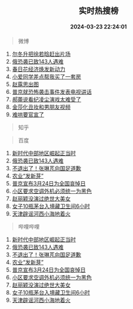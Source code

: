 <div align="center"><h2>实时热搜榜</h2><h4>2024-03-23 22:24:01</h4></div>

> 微博  

1. [尔冬升把徐若晗赶出片场](https://s.weibo.com/weibo?q=%23%E5%B0%94%E5%86%AC%E5%8D%87%E6%8A%8A%E5%BE%90%E8%8B%A5%E6%99%97%E8%B5%B6%E5%87%BA%E7%89%87%E5%9C%BA%23&t=31&band_rank=1&Refer=top)<br />
2. [俄恐袭已致143人遇难](https://s.weibo.com/weibo?q=%23%E4%BF%84%E6%81%90%E8%A2%AD%E5%B7%B2%E8%87%B4143%E4%BA%BA%E9%81%87%E9%9A%BE%23&t=31&band_rank=2&Refer=top)<br />
3. [春日花经济焕发新动力](https://s.weibo.com/weibo?q=%23%E6%98%A5%E6%97%A5%E8%8A%B1%E7%BB%8F%E6%B5%8E%E7%84%95%E5%8F%91%E6%96%B0%E5%8A%A8%E5%8A%9B%23&t=31&band_rank=3&Refer=top)<br />
4. [小爱同学差点帮我买了一套房](https://s.weibo.com/weibo?q=%23%E5%B0%8F%E7%88%B1%E5%90%8C%E5%AD%A6%E5%B7%AE%E7%82%B9%E5%B8%AE%E6%88%91%E4%B9%B0%E4%BA%86%E4%B8%80%E5%A5%97%E6%88%BF%23&t=31&band_rank=4&Refer=top)<br />
5. [赵露思出图](https://s.weibo.com/weibo?q=%E8%B5%B5%E9%9C%B2%E6%80%9D%E5%87%BA%E5%9B%BE&t=31&band_rank=5&Refer=top)<br />
6. [普京就恐怖袭击事件发表电视讲话](https://s.weibo.com/weibo?q=%23%E6%99%AE%E4%BA%AC%E5%B0%B1%E6%81%90%E6%80%96%E8%A2%AD%E5%87%BB%E4%BA%8B%E4%BB%B6%E5%8F%91%E8%A1%A8%E7%94%B5%E8%A7%86%E8%AE%B2%E8%AF%9D%23&t=31&band_rank=6&Refer=top)<br />
7. [郝蕾说看纪凌尘演戏太难受了](https://s.weibo.com/weibo?q=%23%E9%83%9D%E8%95%BE%E8%AF%B4%E7%9C%8B%E7%BA%AA%E5%87%8C%E5%B0%98%E6%BC%94%E6%88%8F%E5%A4%AA%E9%9A%BE%E5%8F%97%E4%BA%86%23&t=31&band_rank=7&Refer=top)<br />
8. [金莎化丑妆和男朋友视频](https://s.weibo.com/weibo?q=%23%E9%87%91%E8%8E%8E%E5%8C%96%E4%B8%91%E5%A6%86%E5%92%8C%E7%94%B7%E6%9C%8B%E5%8F%8B%E8%A7%86%E9%A2%91%23&t=31&band_rank=8&Refer=top)<br />
9. [难哄要官宣了](https://s.weibo.com/weibo?q=%23%E9%9A%BE%E5%93%84%E8%A6%81%E5%AE%98%E5%AE%A3%E4%BA%86%23&t=31&band_rank=9&Refer=top)<br />

> 知乎  


> 百度  

1. [新时代中部地区崛起正当时](https://www.baidu.com/s?wd=%E6%96%B0%E6%97%B6%E4%BB%A3%E4%B8%AD%E9%83%A8%E5%9C%B0%E5%8C%BA%E5%B4%9B%E8%B5%B7%E6%AD%A3%E5%BD%93%E6%97%B6&sa=fyb_news&rsv_dl=fyb_news)<br />
2. [俄恐袭已致143人遇难](https://www.baidu.com/s?wd=%E4%BF%84%E6%81%90%E8%A2%AD%E5%B7%B2%E8%87%B4143%E4%BA%BA%E9%81%87%E9%9A%BE&sa=fyb_news&rsv_dl=fyb_news)<br />
3. [不退出了！张琳芃向国足道歉](https://www.baidu.com/s?wd=%E4%B8%8D%E9%80%80%E5%87%BA%E4%BA%86%EF%BC%81%E5%BC%A0%E7%90%B3%E8%8A%83%E5%90%91%E5%9B%BD%E8%B6%B3%E9%81%93%E6%AD%89&sa=fyb_news&rsv_dl=fyb_news)<br />
4. [农业“发新芽”](https://www.baidu.com/s?wd=%E5%86%9C%E4%B8%9A%E2%80%9C%E5%8F%91%E6%96%B0%E8%8A%BD%E2%80%9D&sa=fyb_news&rsv_dl=fyb_news)<br />
5. [普京宣布3月24日为全国哀悼日](https://www.baidu.com/s?wd=%E6%99%AE%E4%BA%AC%E5%AE%A3%E5%B8%833%E6%9C%8824%E6%97%A5%E4%B8%BA%E5%85%A8%E5%9B%BD%E5%93%80%E6%82%BC%E6%97%A5&sa=fyb_news&rsv_dl=fyb_news)<br />
6. [小区要求空调外机必须统一为黑色](https://www.baidu.com/s?wd=%E5%B0%8F%E5%8C%BA%E8%A6%81%E6%B1%82%E7%A9%BA%E8%B0%83%E5%A4%96%E6%9C%BA%E5%BF%85%E9%A1%BB%E7%BB%9F%E4%B8%80%E4%B8%BA%E9%BB%91%E8%89%B2&sa=fyb_news&rsv_dl=fyb_news)<br />
7. [赵丽颖没演过绝世大美女](https://www.baidu.com/s?wd=%E8%B5%B5%E4%B8%BD%E9%A2%96%E6%B2%A1%E6%BC%94%E8%BF%87%E7%BB%9D%E4%B8%96%E5%A4%A7%E7%BE%8E%E5%A5%B3&sa=fyb_news&rsv_dl=fyb_news)<br />
8. [女子10瓶茅台入境藏卫生间6小时](https://www.baidu.com/s?wd=%E5%A5%B3%E5%AD%9010%E7%93%B6%E8%8C%85%E5%8F%B0%E5%85%A5%E5%A2%83%E8%97%8F%E5%8D%AB%E7%94%9F%E9%97%B46%E5%B0%8F%E6%97%B6&sa=fyb_news&rsv_dl=fyb_news)<br />
9. [天津辟谣河西小海地着火](https://www.baidu.com/s?wd=%E5%A4%A9%E6%B4%A5%E8%BE%9F%E8%B0%A3%E6%B2%B3%E8%A5%BF%E5%B0%8F%E6%B5%B7%E5%9C%B0%E7%9D%80%E7%81%AB&sa=fyb_news&rsv_dl=fyb_news)<br />

> 哔哩哔哩  

1. [新时代中部地区崛起正当时](https://www.baidu.com/s?wd=%E6%96%B0%E6%97%B6%E4%BB%A3%E4%B8%AD%E9%83%A8%E5%9C%B0%E5%8C%BA%E5%B4%9B%E8%B5%B7%E6%AD%A3%E5%BD%93%E6%97%B6&sa=fyb_news&rsv_dl=fyb_news)<br />
2. [俄恐袭已致143人遇难](https://www.baidu.com/s?wd=%E4%BF%84%E6%81%90%E8%A2%AD%E5%B7%B2%E8%87%B4143%E4%BA%BA%E9%81%87%E9%9A%BE&sa=fyb_news&rsv_dl=fyb_news)<br />
3. [不退出了！张琳芃向国足道歉](https://www.baidu.com/s?wd=%E4%B8%8D%E9%80%80%E5%87%BA%E4%BA%86%EF%BC%81%E5%BC%A0%E7%90%B3%E8%8A%83%E5%90%91%E5%9B%BD%E8%B6%B3%E9%81%93%E6%AD%89&sa=fyb_news&rsv_dl=fyb_news)<br />
4. [农业“发新芽”](https://www.baidu.com/s?wd=%E5%86%9C%E4%B8%9A%E2%80%9C%E5%8F%91%E6%96%B0%E8%8A%BD%E2%80%9D&sa=fyb_news&rsv_dl=fyb_news)<br />
5. [普京宣布3月24日为全国哀悼日](https://www.baidu.com/s?wd=%E6%99%AE%E4%BA%AC%E5%AE%A3%E5%B8%833%E6%9C%8824%E6%97%A5%E4%B8%BA%E5%85%A8%E5%9B%BD%E5%93%80%E6%82%BC%E6%97%A5&sa=fyb_news&rsv_dl=fyb_news)<br />
6. [小区要求空调外机必须统一为黑色](https://www.baidu.com/s?wd=%E5%B0%8F%E5%8C%BA%E8%A6%81%E6%B1%82%E7%A9%BA%E8%B0%83%E5%A4%96%E6%9C%BA%E5%BF%85%E9%A1%BB%E7%BB%9F%E4%B8%80%E4%B8%BA%E9%BB%91%E8%89%B2&sa=fyb_news&rsv_dl=fyb_news)<br />
7. [赵丽颖没演过绝世大美女](https://www.baidu.com/s?wd=%E8%B5%B5%E4%B8%BD%E9%A2%96%E6%B2%A1%E6%BC%94%E8%BF%87%E7%BB%9D%E4%B8%96%E5%A4%A7%E7%BE%8E%E5%A5%B3&sa=fyb_news&rsv_dl=fyb_news)<br />
8. [女子10瓶茅台入境藏卫生间6小时](https://www.baidu.com/s?wd=%E5%A5%B3%E5%AD%9010%E7%93%B6%E8%8C%85%E5%8F%B0%E5%85%A5%E5%A2%83%E8%97%8F%E5%8D%AB%E7%94%9F%E9%97%B46%E5%B0%8F%E6%97%B6&sa=fyb_news&rsv_dl=fyb_news)<br />
9. [天津辟谣河西小海地着火](https://www.baidu.com/s?wd=%E5%A4%A9%E6%B4%A5%E8%BE%9F%E8%B0%A3%E6%B2%B3%E8%A5%BF%E5%B0%8F%E6%B5%B7%E5%9C%B0%E7%9D%80%E7%81%AB&sa=fyb_news&rsv_dl=fyb_news)<br />
